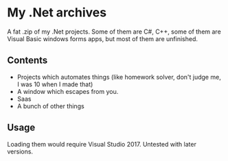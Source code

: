# My .Net archives

A fat .zip of my .Net projects. Some of them are C#, C++, some of them are Visual Basic windows forms apps, but most of them are unfinished.

## Contents

- Projects which automates things (like homework solver, don't judge me, I was 10 when I made that)
- A window which escapes from you.
- Saas
- A bunch of other things

## Usage

Loading them would require Visual Studio 2017. Untested with later versions.